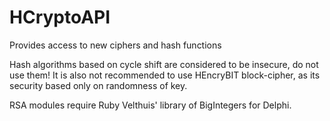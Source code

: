 # HCryptoAPI
Provides access to new ciphers and hash functions

Hash algorithms based on cycle shift are considered to be insecure, do not use them!
It is also not recommended to use HEncryBIT block-cipher, as its security based only on randomness of key.

RSA modules require Ruby Velthuis' library of BigIntegers for Delphi.
